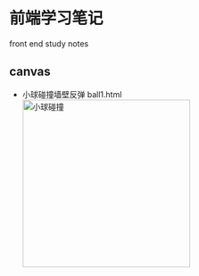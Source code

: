 # 前端学习笔记
front end study notes
## canvas
+ 小球碰撞墙壁反弹
    ball1.html
    <image width="300" src="./images/ball-duan.gif" alt="小球碰撞">